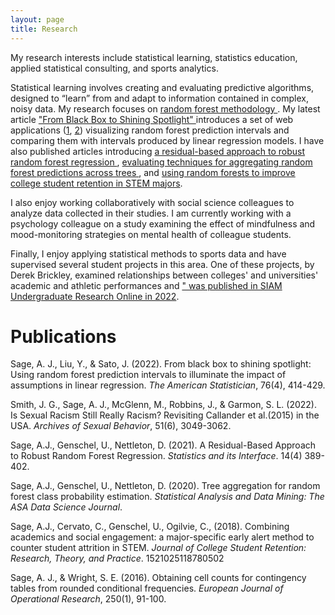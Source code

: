 ```yaml
---
layout: page
title: Research
---
```


My research interests include statistical learning, statistics education, applied statistical consulting, and sports analytics. 

Statistical learning involves creating and evaluating predictive algorithms, designed to “learn” from and adapt to information contained in complex, noisy data. My research focuses on <a href="https://www.stat.berkeley.edu/~breiman/RandomForests/cc_home.htm"> random forest methodology </a>. My latest article <a href="https://www.tandfonline.com/doi/abs/10.1080/00031305.2022.2107568"> "From Black Box to Shining Spotlight" </a> introduces a set of web applications (<a href="https://predictive-visualizations.shinyapps.io/Prediction_Intervals_Simulation/">1</a>, <a href="https://predictive-visualizations.shinyapps.io/Prediction_Intervals_Real_Data/">2</a>) visualizing random forest prediction intervals and comparing them with intervals produced by linear regression models. I have also published articles introducing <a href="https://www.intlpress.com/site/pub/pages/journals/items/sii/content/vols/0014/0004/a003/"> a residual-based approach to robust random forest regression </a>, <a href="https://onlinelibrary.wiley.com/doi/abs/10.1002/sam.11446"> evaluating techniques for aggregating random forest predictions across trees </a>, and <a href="https://journals.sagepub.com/doi/abs/10.1177/1521025118780502"> using random forests to improve college student retention in STEM majors</a>.  

I also enjoy working collaboratively with social science colleagues to analyze data collected in their studies. I am currently working with a psychology colleague on a study examining the effect of mindfulness and mood-monitoring strategies on mental health of colleague students. 

Finally, I enjoy applying statistical methods to sports data and have supervised several student projects in this area. One of these projects, by Derek Brickley, examined relationships between colleges' and universities' academic and athletic performances and <a href="https://www.siam.org/Portals/0/Publications/SIURO/Vol15/S149121.pdf?ver=2022-11-23-135316-360">" was published in SIAM Undergraduate Research Online in 2022</a>.


# Publications

Sage, A. J., Liu, Y., & Sato, J. (2022). From black box to shining spotlight: Using random forest prediction intervals to illuminate the impact of assumptions in linear regression. *The American Statistician*, 76(4), 414-429.

Smith, J. G., Sage, A. J., McGlenn, M., Robbins, J., & Garmon, S. L. (2022). Is Sexual Racism Still Really Racism? Revisiting Callander et al.(2015) in the USA. *Archives of Sexual Behavior*, 51(6), 3049-3062.

Sage, A.J., Genschel, U., Nettleton, D. (2021). A Residual-Based Approach to Robust Random Forest Regression. *Statistics and its Interface*. 14(4) 389-402. 

Sage, A.J., Genschel, U., Nettleton, D. (2020). Tree aggregation for random forest class probability estimation. *Statistical Analysis and Data Mining: The ASA Data Science Journal*. 

Sage, A.J., Cervato, C., Genschel, U., Ogilvie, C., (2018). Combining academics and social engagement: a major-specific early alert method to counter student attrition in STEM. *Journal of College Student Retention: Research, Theory, and Practice*. 1521025118780502

Sage, A. J., & Wright, S. E. (2016). Obtaining cell counts for contingency tables from rounded conditional frequencies. *European Journal of Operational Research*, 250(1), 91-100.
